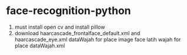 # face-recognition-python
 1. must install open cv and install pillow
 2. download haarcascade_frontalface_default.xml and haarcascade_eye.xml
dataWajah for place image face
latih wajah for place dataWajah.xml

